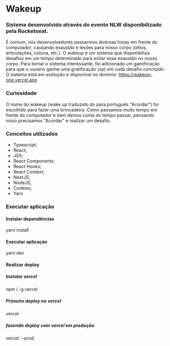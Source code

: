 # Wakeup
### Sistema desenvolvido através do evento NLW disponibilizado pela Rocketseat.
É comum, nós desenvolvedores passarmos diversas horas em frente do computador, causando exaustão e lesões para nosso corpo (olhos, articulações, coluna, etc.).
O wakeup é um sistema que disponibiliza desafios em um tempo determinado para evitar essa exaustão no nosso corpo.
Para tornar o sistema interessante, foi adicionado um gamificação para que o usuário ganhe uma gratificação (xp) em cada desafio concluído.
O sistema está em evolução e disponível no domínio: https://wakeup-one.vercel.app

### Curiosidade
O nome do wakeup (wake up traduzido do para português "Acordar") foi escolhido para fazer uma brincadeira. Como passamos muito tempo em frente do computador e nem damos conta do tempo passar, pensando nisso precisamos "Acordar" e realizar um desafio.

### Conceitos utilizados
* Typescript;
* React;
* JSX;
* React Components;
* React Hooks;
* React Context;
* NextJS;
* NodeJS;
* Cookies;
* Yarn

### Executar aplicação
#### Instalar dependências
yarn install

#### Executar aplicação
yarn dev

#### Realizar deploy
##### Instalar vercel
npm i -g vercel
##### Primeiro deploy no vercel
vercel
##### fazendo deploy com vercel em produção
vercel --prod